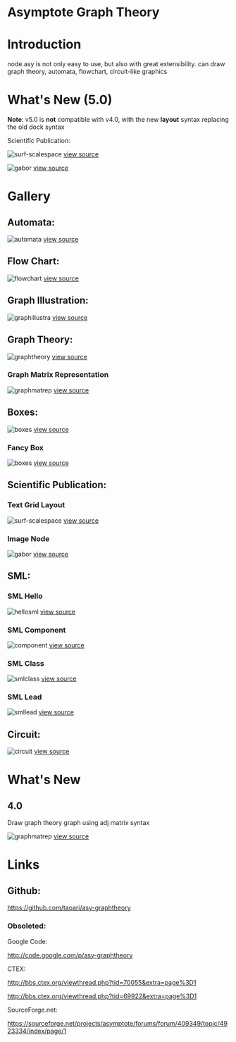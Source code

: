 Asymptote Graph Theory
======================

Introduction
============

node.asy is not only easy to use, but also with great extensibility. can draw graph theory, automata, flowchart, circuit-like graphics

What's New (5.0)
================

**Note**: v5.0 is **not** compatible with v4.0, with the new **layout** syntax replacing the old dock syntax

Scientific Publication:

![surf-scalespace](samples/surf-scalespace.png)
[view source](samples/surf-scalespace.asy)

![gabor](samples/gabor.png)
[view source](samples/gabor.asy)


Gallery
=======

Automata:
---------

![automata](samples/automata.png)
[view source](samples/automata.asy)

Flow Chart:
-----------

![flowchart](samples/flowchart.png)
[view source](samples/flowchart.asy)

Graph Illustration:
-------------------

![graphillustra](samples/graphillustra.png)
[view source](samples/graphillustra.asy)

Graph Theory:
--------------

![graphtheory](samples/graphtheory.png)
[view source](samples/graphtheory.asy)

### Graph Matrix Representation

![graphmatrep](samples/graphmatrep.png)
[view source](samples/graphmatrep.asy)

Boxes:
------

![boxes](samples/boxes.png)
[view source](samples/boxes.asy)

### Fancy Box

![boxes](samples/boxes2.png)
[view source](samples/boxes2.asy)

Scientific Publication:
----------------------

### Text Grid Layout

![surf-scalespace](samples/surf-scalespace.png)
[view source](samples/surf-scalespace.asy)

### Image Node

![gabor](samples/gabor.png)
[view source](samples/gabor.asy)


SML:
----

### SML Hello

![hellosml](samples/sml_hello.png)
[view source](samples/sml_hello.asy)

### SML Component

![component](samples/sml_component.png)
[view source](samples/sml_component.asy)

### SML Class

![smlclass](samples/sml_class.png)
[view source](samples/sml_class.asy)

### SML Lead

![smllead](samples/sml_lead.png)
[view source](samples/sml_lead.asy)

Circuit:
--------

![circuit](samples/circuit.png)
[view source](samples/circuit.asy)

What's New 
==========

4.0
---

Draw graph theory graph using adj matrix syntax

![graphmatrep](samples/graphmatrep.png)
[view source](samples/graphmatrep.asy)


Links
=====

Github:
-------

<https://github.com/taoari/asy-graphtheory>


### Obsoleted:

Google Code:

<http://code.google.com/p/asy-graphtheory>

CTEX:

<http://bbs.ctex.org/viewthread.php?tid=70055&extra=page%3D1>

<http://bbs.ctex.org/viewthread.php?tid=69922&extra=page%3D1>

SourceForge.net:

<https://sourceforge.net/projects/asymptote/forums/forum/409349/topic/4923334/index/page/1>

